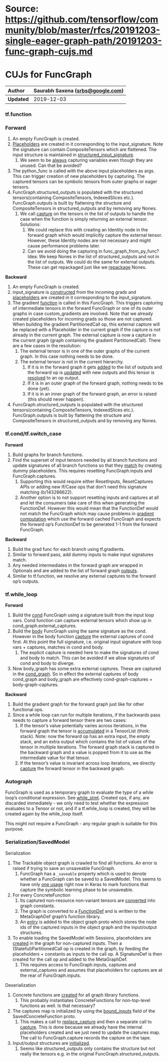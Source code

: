 # Source: https://github.com/tensorflow/community/blob/master/rfcs/20191203-single-eager-graph-path/20191203-func-graph-cujs.md

# CUJs for FuncGraph

| **Author** | Saurabh Saxena (srbs@google.com) |
:-------------- |:---------------------------------------------------- |
| **Updated**   | 2019-12-03                                           |


### tf.function


### **Forward**



1.  An empty FuncGraph is created.
1.  [Placeholders](https://github.com/tensorflow/tensorflow/blob/6a70aa6d438259cabd23c09808db4cf51a2e5377/tensorflow/python/framework/func_graph.py#L1205) are created in it corresponding to the input_signature. Note the signature can contain CompositeTensors which are flattened. The input structure is maintained in [structured_input_signature](https://github.com/tensorflow/tensorflow/blob/6a70aa6d438259cabd23c09808db4cf51a2e5377/tensorflow/python/framework/func_graph.py#L906).
    1.  We seem to be [always](https://github.com/tensorflow/tensorflow/blob/6a70aa6d438259cabd23c09808db4cf51a2e5377/tensorflow/python/framework/func_graph.py#L1237) capturing variables even though they are unused. Can that be avoided?
1.  The python_func is called with the above input placeholders as args. This can trigger creation of new placeholders by capturing. The captured tensors can be symbolic tensors from outer graphs or eager tensors.
1.  FuncGraph.structured_outputs is populated with the structured tensors(containing CompositeTensors, IndexedSlices etc.). FuncGraph.outputs is built by flattening the structure and CompositeTensors in structured_outputs and by removing any Nones.
    1.  We call [capture](https://github.com/tensorflow/tensorflow/blob/6a70aa6d438259cabd23c09808db4cf51a2e5377/tensorflow/python/framework/func_graph.py#L1015) on the tensors in the list of outputs to handle the case when the function is simply returning an external tensor. Solutions:
        1.  We could replace this with creating an Identity node in the forward graph which would implicitly capture the external tensor. However, these Identity nodes are not necessary and might cause performance problems later.
        1.  Can we avoid doing the capturing in func_graph_from_py_func? Idea: We keep Nones in the list of structured_outputs and not in the list of outputs. We could do the same for external outputs. These can get repackaged just like we [repackage](https://github.com/tensorflow/tensorflow/blob/6a70aa6d438259cabd23c09808db4cf51a2e5377/tensorflow/python/eager/function.py#L1911-L1913) Nones.

**Backward**



1.  An empty FuncGraph is created.
1.  input_signature is [constructed](https://github.com/tensorflow/tensorflow/blob/6a70aa6d438259cabd23c09808db4cf51a2e5377/tensorflow/python/eager/function.py#L644) from the incoming grads and [placeholders](https://github.com/tensorflow/tensorflow/blob/6a70aa6d438259cabd23c09808db4cf51a2e5377/tensorflow/python/framework/func_graph.py#L1205) are created in it corresponding to the input_signature.
1.  The gradient [function](https://github.com/tensorflow/tensorflow/blob/6a70aa6d438259cabd23c09808db4cf51a2e5377/tensorflow/python/eager/function.py#L649) is called in this FuncGraph. This triggers capturing of intermediate tensors in the forward FuncGraph or one of its outer graphs in case custom_gradients are involved. Note that we already created placeholders for incoming grads so those are not captured. When building the gradient PartitionedCall op, this external capture will be replaced with a Placeholder in the current graph if the capture is not already in the current graph. The external capture is now a capture in the current graph (graph containing the gradient PartitionedCall). There are a few cases in the resolution:
    1.  The external tensor is in one of the outer graphs of the current graph. In this case nothing needs to be done.
    1.  The external tensor is not in the current hierarchy.
        1.  If it is in the forward graph it gets [added](https://github.com/tensorflow/tensorflow/blob/6a70aa6d438259cabd23c09808db4cf51a2e5377/tensorflow/python/eager/function.py#L688) to the list of outputs and the forward op is [updated](https://github.com/tensorflow/tensorflow/blob/6a70aa6d438259cabd23c09808db4cf51a2e5377/tensorflow/python/eager/function.py#L715) with new outputs and this tensor is [resolved](https://github.com/tensorflow/tensorflow/blob/6a70aa6d438259cabd23c09808db4cf51a2e5377/tensorflow/python/eager/function.py#L723-L728) to an op output.
        1.  If it is in an outer graph of the forward graph, nothing needs to be done (yet).
        1.  If it is in an inner graph of the forward graph, an error is raised (this should never happen).
1.  FuncGraph.structured_outputs is populated with the structured tensors(containing CompositeTensors, IndexedSlices etc.). FuncGraph.outputs is built by flattening the structure and CompositeTensors in structured_outputs and by removing any Nones.


### tf.cond/tf.switch_case

**Forward**



1.  Build graphs for branch functions.
1.  Find the superset of input tensors needed by all branch functions and update signatures of all branch functions so that they [match](https://github.com/tensorflow/tensorflow/blob/f540109342f8b7cb9b96163dae455013249c3128/tensorflow/python/ops/cond_v2.py#L494) by creating dummy placeholders. This requires resetting FuncGraph.inputs and FuncGraph.captures.
    1.  Supporting this would require either ResetInputs, ResetCaptures APIs or adding new If/Case ops that don’t need this signature matching (b/143286622).
    1.  Another option is to not support resetting inputs and captures at all and let the consumers take care of this when generating the FunctionDef. However this would mean that the FunctionDef would not match the FuncGraph which may cause problems in [gradient computation](https://github.com/tensorflow/tensorflow/blob/f540109342f8b7cb9b96163dae455013249c3128/tensorflow/python/ops/cond_v2.py#L109) which use the forward cached FuncGraph and expects the forward op’s FunctionDef to be generated 1-1 from the forward FuncGraph.

**Backward**



1.  Build the grad func for each branch using tf.gradients.
1.  Similar to forward pass, add dummy inputs to make input signatures match.
1.  Any needed intermediates in the forward graph are wrapped in Optionals and are added to the list of forward graph [outputs](https://github.com/tensorflow/tensorflow/blob/f540109342f8b7cb9b96163dae455013249c3128/tensorflow/python/ops/cond_v2.py#L151-L152).
1.  Similar to tf.function, we resolve any external captures to the forward op’s outputs.


### tf.while_loop

**Forward**



1.  Build the [cond](https://github.com/tensorflow/tensorflow/blob/c29529aa7d55bc66b040917a36acdb5722231043/tensorflow/python/ops/while_v2.py#L141) FuncGraph using a signature built from the input loop vars. Cond function can capture external tensors which show up in cond_graph.external_captures.
1.  Build the [body](https://github.com/tensorflow/tensorflow/blob/c29529aa7d55bc66b040917a36acdb5722231043/tensorflow/python/ops/while_v2.py#L186) FuncGraph using the same signature as the cond. However in the body function [capture](https://github.com/tensorflow/tensorflow/blob/c29529aa7d55bc66b040917a36acdb5722231043/tensorflow/python/ops/while_v2.py#L162-L165) the external captures of cond first. At this point the full signature, i.e. original input signature with loop vars + captures, matches in cond and body.
    1.  The explicit capture is needed here to make the signatures of cond and body to match. This can be avoided if we allow signatures of cond and body to diverge.
1.  Now body_graph has some extra external captures. These are captured in the [cond_graph](https://github.com/tensorflow/tensorflow/blob/c29529aa7d55bc66b040917a36acdb5722231043/tensorflow/python/ops/while_v2.py#L206-L213). So in effect the external captures of body cond_graph and body_graph are effectively cond-graph-captures + body-graph-captures.

**Backward**



1.  Build the gradient graph for the forward graph just like for other functional ops.
1.  Since a while loop can run for multiple iterations, if the backwards pass needs to capture a forward tensor there are two cases:
    1.  If the tensor’s value potentially varies across iterations, in the forward graph the tensor is [accumulated](https://github.com/tensorflow/tensorflow/blob/c29529aa7d55bc66b040917a36acdb5722231043/tensorflow/python/ops/while_v2.py#L1012) in a TensorList (think: stack). Note: now the forward op has an extra input, the empty stack, and an extra output which contains the list of values of the tensor in multiple iterations. The forward graph stack is captured in the backward graph and a value is popped from it to use as the intermediate value for that tensor.
    1.  If the tensor’s value is invariant across loop iterations, we directly [capture](https://github.com/tensorflow/tensorflow/blob/c29529aa7d55bc66b040917a36acdb5722231043/tensorflow/python/ops/while_v2.py#L978) the forward tensor in the backward graph.


### Autograph

FuncGraph is used as a temporary graph to evaluate the type of a while loop’s conditional expression. See [while_stmt](https://github.com/tensorflow/tensorflow/blob/6a70aa6d438259cabd23c09808db4cf51a2e5377/tensorflow/python/autograph/operators/control_flow.py#L739). Created ops, if any, are discarded immediately - we only need to test whether the expression evaluates to a Tensor or not, and if a tf.while_loop is created, they will be created again by the while_loop itself.

This might not require a FuncGraph - any regular graph is suitable for this purpose.


### Serialization/SavedModel

Serialization



1.  The Trackable object graph is crawled to find all functions. An error is raised if trying to save an unsaveable FuncGraph.
    1.  FuncGraph has a `_saveable` property which is used to denote whether a FuncGraph can be saved to a SavedModel. This seems to have only [one usage](https://github.com/tensorflow/tensorflow/blob/99f0e90b384cfb255103a8965bec0d11a7995e49/tensorflow/python/keras/backend.py#L311) right now in Keras to mark functions that capture the symbolic learning phase to be unsaveable.
1.  For every ConcreteFunction
    1.  Its captured non-resource non-variant tensors are [converted](https://github.com/tensorflow/tensorflow/blob/23275fb35cf17482d147f88ce7d8f4ce9c2376f3/tensorflow/python/saved_model/save.py#L280-L298) into graph constants.
    1.  The graph is converted to a [FunctionDef](https://github.com/tensorflow/tensorflow/blob/23275fb35cf17482d147f88ce7d8f4ce9c2376f3/tensorflow/python/saved_model/save.py#L593) and is written to the MetaGraphDef graph’s function library.
    1.  An [entry](https://github.com/tensorflow/tensorflow/blob/99f0e90b384cfb255103a8965bec0d11a7995e49/tensorflow/core/protobuf/saved_object_graph.proto#L32) is added to the object graph proto which stores the node ids of the captured inputs in the object graph and the input/output structures.
1.  To enable loading the SavedModel with Sessions, placeholders are [created](https://github.com/tensorflow/tensorflow/blob/23275fb35cf17482d147f88ce7d8f4ce9c2376f3/tensorflow/python/saved_model/save.py#L341) in the graph for non-captured inputs. Then a (Stateful)PartitionedCall op is created in the graph, by feeding the placeholders + constants as inputs to the call op. A SignatureDef is then created for the call op and added to the MetaGraphDef.
    1.  This requires access to FuncGraph.inputs, captures and external_captures and assumes that placeholders for captures are at the rear of FuncGraph.inputs.

Deserialization



1.  Concrete functions are [created](https://github.com/tensorflow/tensorflow/blob/99f0e90b384cfb255103a8965bec0d11a7995e49/tensorflow/python/saved_model/load.py#L113-L115) for all graph library functions. 
    1.  This probably instantiates ConcreteFunctions for non-top-level functions as well. Is that necessary?
1.  The captures map is initialized by using the [bound_inputs](https://github.com/tensorflow/tensorflow/blob/99f0e90b384cfb255103a8965bec0d11a7995e49/tensorflow/core/protobuf/saved_object_graph.proto#L107) field of the SavedConcreteFunction proto.
    1.  This makes a call to [replace_capture](https://github.com/tensorflow/tensorflow/blob/99f0e90b384cfb255103a8965bec0d11a7995e49/tensorflow/python/saved_model/load.py#L184) and then a separate call to [capture](https://github.com/tensorflow/tensorflow/blob/99f0e90b384cfb255103a8965bec0d11a7995e49/tensorflow/python/saved_model/load.py#L200). This is done because we already have the internal placeholders created and we just need to update the captures map. The call to FuncGraph.capture records the capture on the tape.
1.  Input/output structures are [initialized](https://github.com/tensorflow/tensorflow/blob/99f0e90b384cfb255103a8965bec0d11a7995e49/tensorflow/python/saved_model/load.py#L155-L157).
    1.  Seems like structured_outputs only contains the structure but not really the tensors e.g. in the original FuncGraph.structured_outputs.
